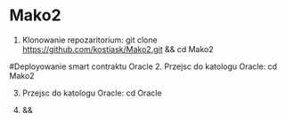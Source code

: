 # Mako2

1. Klonowanie repozaritorium:
git clone https://github.com/kostiask/Mako2.git && cd Mako2

#Deployowanie smart contraktu Oracle
2. Przejsc do katologu Oracle:
cd Mako2

3. Przejsc do katologu Oracle: 
cd Oracle

4. &&

